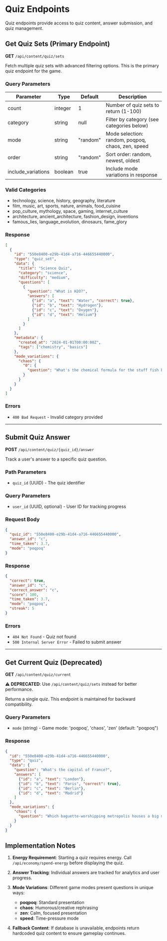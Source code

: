 # Quiz Endpoints

Quiz endpoints provide access to quiz content, answer submission, and quiz management.

## Get Quiz Sets (Primary Endpoint)

**GET** `/api/content/quiz/sets`

Fetch multiple quiz sets with advanced filtering options. This is the primary quiz endpoint for the game.

### Query Parameters

| Parameter | Type | Default | Description |
|-----------|------|---------|-------------|
| count | integer | 1 | Number of quiz sets to return (1-100) |
| category | string | null | Filter by category (see categories below) |
| mode | string | "random" | Mode selection: random, poqpoq, chaos, zen, speed |
| order | string | "random" | Sort order: random, newest, oldest |
| include_variations | boolean | true | Include mode variations in response |

### Valid Categories
- technology, science, history, geography, literature
- film, music, art, sports, nature, animals, food_cuisine
- pop_culture, mythology, space, gaming, internet_culture
- architecture, ancient_architecture, fashion_design, inventions
- famous_lies, language_evolution, dinosaurs, fame_glory

### Response
```json
[
  {
    "id": "550e8400-e29b-41d4-a716-446655440000",
    "type": "quiz_set",
    "data": {
      "title": "Science Quiz",
      "category": "science",
      "difficulty": "medium",
      "questions": [
        {
          "question": "What is H2O?",
          "answers": [
            {"id": "a", "text": "Water", "correct": true},
            {"id": "b", "text": "Hydrogen"},
            {"id": "c", "text": "Oxygen"},
            {"id": "d", "text": "Helium"}
          ]
        }
      ]
    },
    "metadata": {
      "created_at": "2024-01-01T00:00:00Z",
      "tags": ["chemistry", "basics"]
    },
    "mode_variations": {
      "chaos": {
        "0": {
          "question": "What's the chemical formula for the stuff fish breathe?"
        }
      }
    }
  }
]
```

### Errors
- `400 Bad Request` - Invalid category provided

---

## Submit Quiz Answer

**POST** `/api/content/quiz/{quiz_id}/answer`

Track a user's answer to a specific quiz question.

### Path Parameters
- `quiz_id` (UUID) - The quiz identifier

### Query Parameters
- `user_id` (UUID, optional) - User ID for tracking progress

### Request Body
```json
{
  "quiz_id": "550e8400-e29b-41d4-a716-446655440000",
  "answer_id": "c",
  "time_taken": 3.7,
  "mode": "poqpoq"
}
```

### Response
```json
{
  "correct": true,
  "answer_id": "c",
  "correct_answer": "c",
  "score": 100,
  "time_taken": 3.7,
  "mode": "poqpoq",
  "streak": 5
}
```

### Errors
- `404 Not Found` - Quiz not found
- `500 Internal Server Error` - Failed to submit answer

---

## Get Current Quiz (Deprecated)

**GET** `/api/content/quiz/current`

⚠️ **DEPRECATED**: Use `/api/content/quiz/sets` instead for better performance.

Returns a single quiz. This endpoint is maintained for backward compatibility.

### Query Parameters
- `mode` (string) - Game mode: 'poqpoq', 'chaos', 'zen' (default: "poqpoq")

### Response
```json
{
  "id": "550e8400-e29b-41d4-a716-446655440000",
  "type": "quiz",
  "data": {
    "question": "What's the capital of France?",
    "answers": [
      {"id": "a", "text": "London"},
      {"id": "b", "text": "Paris", "correct": true},
      {"id": "c", "text": "Berlin"},
      {"id": "d", "text": "Madrid"}
    ]
  },
  "mode_variations": {
    "chaos": {
      "question": "Which baguette-worshipping metropolis houses a big metal triangle?"
    }
  }
}
```

## Implementation Notes

1. **Energy Requirement**: Starting a quiz requires energy. Call `/api/economy/spend-energy` before displaying the quiz.

2. **Answer Tracking**: Individual answers are tracked for analytics and user progress.

3. **Mode Variations**: Different game modes present questions in unique ways:
   - **poqpoq**: Standard presentation
   - **chaos**: Humorous/creative rephrasing
   - **zen**: Calm, focused presentation
   - **speed**: Time-pressure mode

4. **Fallback Content**: If database is unavailable, endpoints return hardcoded quiz content to ensure gameplay continues.